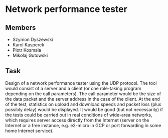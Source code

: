 # Network performance tester

## Members
- Szymon Dyszewski
- Karol Kasperek
- Piotr Kosmala
- Mikołaj Gutowski

## Task
Design of a network performance tester using the UDP protocol. The tool would consist of a server and a client (or one role-taking program depending on the call parameters). The call parameter would be the size of the data packet and the server address in the case of the client. At the end of the test, statistics on upload and download speeds and packet loss (plus possibly delay) would be displayed. It would be good (but not necessarily) if the tests could be carried out in real conditions of wide-area networks, which requires server access directly from the Internet (server on the Internet or a free instance, e.g. e2-micro in GCP or port forwarding in some home Internet service).